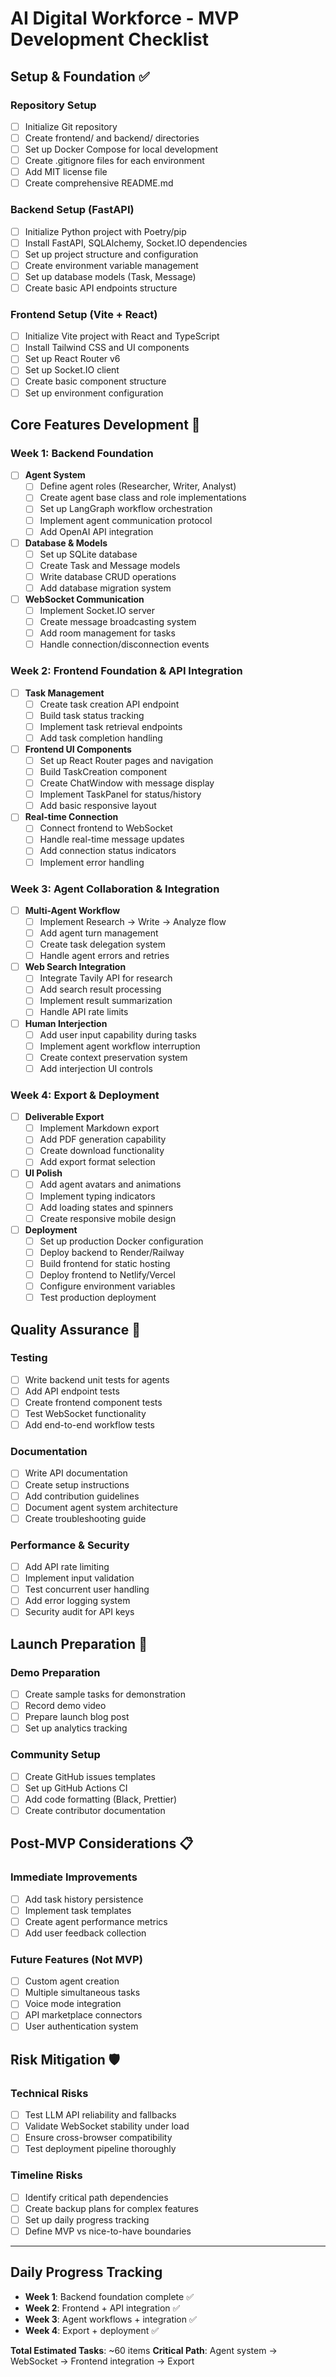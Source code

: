 # AI Digital Workforce - MVP Development Checklist

## Setup & Foundation ✅

### Repository Setup
- [ ] Initialize Git repository
- [ ] Create frontend/ and backend/ directories
- [ ] Set up Docker Compose for local development
- [ ] Create .gitignore files for each environment
- [ ] Add MIT license file
- [ ] Create comprehensive README.md

### Backend Setup (FastAPI)
- [ ] Initialize Python project with Poetry/pip
- [ ] Install FastAPI, SQLAlchemy, Socket.IO dependencies
- [ ] Set up project structure and configuration
- [ ] Create environment variable management
- [ ] Set up database models (Task, Message)
- [ ] Create basic API endpoints structure

### Frontend Setup (Vite + React)
- [ ] Initialize Vite project with React and TypeScript
- [ ] Install Tailwind CSS and UI components
- [ ] Set up React Router v6
- [ ] Set up Socket.IO client
- [ ] Create basic component structure
- [ ] Set up environment configuration

## Core Features Development 🚧

### Week 1: Backend Foundation
- [ ] **Agent System**
  - [ ] Define agent roles (Researcher, Writer, Analyst)
  - [ ] Create agent base class and role implementations
  - [ ] Set up LangGraph workflow orchestration
  - [ ] Implement agent communication protocol
  - [ ] Add OpenAI API integration

- [ ] **Database & Models**
  - [ ] Set up SQLite database
  - [ ] Create Task and Message models
  - [ ] Write database CRUD operations
  - [ ] Add database migration system

- [ ] **WebSocket Communication**
  - [ ] Implement Socket.IO server
  - [ ] Create message broadcasting system
  - [ ] Add room management for tasks
  - [ ] Handle connection/disconnection events

### Week 2: Frontend Foundation & API Integration
- [ ] **Task Management**
  - [ ] Create task creation API endpoint
  - [ ] Build task status tracking
  - [ ] Implement task retrieval endpoints
  - [ ] Add task completion handling

- [ ] **Frontend UI Components**
  - [ ] Set up React Router pages and navigation
  - [ ] Build TaskCreation component
  - [ ] Create ChatWindow with message display
  - [ ] Implement TaskPanel for status/history
  - [ ] Add basic responsive layout

- [ ] **Real-time Connection**
  - [ ] Connect frontend to WebSocket
  - [ ] Handle real-time message updates
  - [ ] Add connection status indicators
  - [ ] Implement error handling

### Week 3: Agent Collaboration & Integration
- [ ] **Multi-Agent Workflow**
  - [ ] Implement Research → Write → Analyze flow
  - [ ] Add agent turn management
  - [ ] Create task delegation system
  - [ ] Handle agent errors and retries

- [ ] **Web Search Integration**
  - [ ] Integrate Tavily API for research
  - [ ] Add search result processing
  - [ ] Implement result summarization
  - [ ] Handle API rate limits

- [ ] **Human Interjection**
  - [ ] Add user input capability during tasks
  - [ ] Implement agent workflow interruption
  - [ ] Create context preservation system
  - [ ] Add interjection UI controls

### Week 4: Export & Deployment
- [ ] **Deliverable Export**
  - [ ] Implement Markdown export
  - [ ] Add PDF generation capability
  - [ ] Create download functionality
  - [ ] Add export format selection

- [ ] **UI Polish**
  - [ ] Add agent avatars and animations
  - [ ] Implement typing indicators
  - [ ] Add loading states and spinners
  - [ ] Create responsive mobile design

- [ ] **Deployment**
  - [ ] Set up production Docker configuration
  - [ ] Deploy backend to Render/Railway
  - [ ] Build frontend for static hosting
  - [ ] Deploy frontend to Netlify/Vercel
  - [ ] Configure environment variables
  - [ ] Test production deployment

## Quality Assurance 🧪

### Testing
- [ ] Write backend unit tests for agents
- [ ] Add API endpoint tests
- [ ] Create frontend component tests
- [ ] Test WebSocket functionality
- [ ] Add end-to-end workflow tests

### Documentation
- [ ] Write API documentation
- [ ] Create setup instructions
- [ ] Add contribution guidelines
- [ ] Document agent system architecture
- [ ] Create troubleshooting guide

### Performance & Security
- [ ] Add API rate limiting
- [ ] Implement input validation
- [ ] Test concurrent user handling
- [ ] Add error logging system
- [ ] Security audit for API keys

## Launch Preparation 🚀

### Demo Preparation
- [ ] Create sample tasks for demonstration
- [ ] Record demo video
- [ ] Prepare launch blog post
- [ ] Set up analytics tracking

### Community Setup
- [ ] Create GitHub issues templates
- [ ] Set up GitHub Actions CI
- [ ] Add code formatting (Black, Prettier)
- [ ] Create contributor documentation

## Post-MVP Considerations 📋

### Immediate Improvements
- [ ] Add task history persistence
- [ ] Implement task templates
- [ ] Create agent performance metrics
- [ ] Add user feedback collection

### Future Features (Not MVP)
- [ ] Custom agent creation
- [ ] Multiple simultaneous tasks
- [ ] Voice mode integration
- [ ] API marketplace connectors
- [ ] User authentication system

## Risk Mitigation 🛡️

### Technical Risks
- [ ] Test LLM API reliability and fallbacks
- [ ] Validate WebSocket stability under load
- [ ] Ensure cross-browser compatibility
- [ ] Test deployment pipeline thoroughly

### Timeline Risks
- [ ] Identify critical path dependencies
- [ ] Create backup plans for complex features
- [ ] Set up daily progress tracking
- [ ] Define MVP vs nice-to-have boundaries

---

## Daily Progress Tracking
- **Week 1**: Backend foundation complete ✅
- **Week 2**: Frontend + API integration ✅
- **Week 3**: Agent workflows + integration ✅
- **Week 4**: Export + deployment ✅

**Total Estimated Tasks**: ~60 items
**Critical Path**: Agent system → WebSocket → Frontend integration → Export